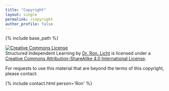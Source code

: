 ```yaml
---
title: "Copyright"
layout: single
permalink: /copyright
author_profile: false
---
```


{% include base_path %}

<a rel="license" target="newWindow" href="http://creativecommons.org/licenses/by-sa/4.0/"><img alt="Creative Commons License" style="border-width:0" src="https://i.creativecommons.org/l/by-sa/4.0/88x31.png" /></a><br /><span xmlns:dct="http://purl.org/dc/terms/" property="dct:title">Structured Independent Learning</span> by <a xmlns:cc="http://creativecommons.org/ns#" target="newWindow" href="http://www.structuredindependentlearning.com/" property="cc:attributionName" rel="cc:attributionURL">Dr. Ron. Licht</a> is licensed under a <a rel="license" href="http://creativecommons.org/licenses/by-sa/4.0/" target="newWindow">Creative Commons Attribution-ShareAlike 4.0 International License</a>.

For requests to use this material that are beyond the terms of this copyright, please contact:

{% include contact.html person='Ron' %}

